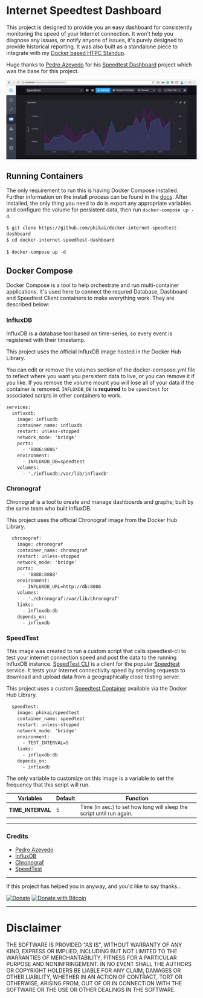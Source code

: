 # Internet Speedtest Dashboard

This project is designed to provide you an easy dashboard for consistently monitoring the speed of your Internet connection. It won't help you diagnose any issues, or notify anyone of issues, it's purely designed to provide historical reporting. It was also built as a standalone piece to integrate with my [Docker based HTPC Standup](https://github.com/phikai/htpc-docker-standup).

Huge thanks to [Pedro Azevedo](https://github.com/pedrocesar-ti) for his [Speedtest Dashboard](https://github.com/pedrocesar-ti/internet-speedtest-docker) project which was the base for this project.

![Speedtest Dashboard](dashboard.png)

## Running Containers
The only requirement to run this is having Docker Compose installed. Further information on the install process can be found in the [docs](https://docs.docker.com/compose/install/). After installed, the only thing you need to do is export any appropriate variables and configure the volume for persistent data, then run `docker-compose up -d`.

```console
$ git clone https://github.com/phikai/docker-internet-speedtest-dashboard
$ cd docker-internet-speedtest-dashboard

$ docker-compose up -d 
```

## Docker Compose
Docker Compose is a tool to help orchestrate and run multi-container applications. It's used here to connect the requred Database, Dashboard and Speedtest Client containers to make everything work. They are described below:

### InfluxDB
InfluxDB is a database tool based on time-series, so every event is registered with their timestamp.

This project uses the official InfluxDB image hosted in the Docker Hub Library.

You can edit or remove the volumes section of the docker-compose.yml file to reflect where you want you persistent data to live, or you can remove it if you like.   If you remove the volume mount you will lose all of your data if the container is removed. `INFLUXDB_DB` is **required** to be `speedtest` for associated scripts in other containers to work.

```
services:
  influxdb:
    image: influxdb 
    container_name: influxdb
    restart: unless-stopped
    network_mode: 'bridge'
    ports:
      - '8086:8086'
    environment:
      - INFLUXDB_DB=speedtest
    volumes:
      - './influxdb:/var/lib/influxdb'
```

### Chronograf
Chronograf is a tool to create and manage dashboards and graphs; built by the same team who built InfluxDB. 

This project uses the official Chronograf image from the Docker Hub Library.

```
  chronograf:
    image: chronograf 
    container_name: chronograf
    restart: unless-stopped
    network_mode: 'bridge'
    ports:
      - '8888:8888'
    environment:
      - INFLUXDB_URL=http://db:8086
    volumes:
      - './chronograf:/var/lib/chronograf'
    links:
      - influxdb:db
    depends_on:
      - influxdb
```


### SpeedTest
This image was created to run a custom script that calls speedtest-cli to test your internet connection speed and post the data to the running InfluxDB instance. [SpeedTest CLI](https://github.com/sivel/speedtest-cli/) is a client for the popular [Speedtest](http://www.speedtest.net/) service. It tests your internet connectivity speed by sending requests to download and upload data from a geographically close testing server.

This project uses a custom [Speedtest Container](https://github.com/phikai/docker-speedtest) available via the Docker Hub Library.

```
  speedtest:
    image: phikai/speedtest
    container_name: speedtest
    restart: unless-stopped
    network_mode: 'bridge'
    environment:
      - TEST_INTERVAL=5
    links:
      - influxdb:db
    depends_on:
      - influxdb
```

The only variable to customize on this image is a variable to set the frequency that this script will run.

| Variables  | Default | Function |
|---------|--------|--------|
| **TIME_INTERVAL** | 5 | Time (in sec.) to set how long will sleep the script until run again. |

---

### Credits
* [Pedro Azevedo](https://github.com/pedrocesar-ti)
* [InfluxDB](https://www.influxdata.com/) 
* [Chronograf](https://www.influxdata.com/time-series-platform/chronograf/)
* [SpeedTest](https://github.com/sivel/speedtest-cli/)

---

If this project has helped you in anyway, and you'd like to say thanks...

[![Donate](https://img.shields.io/badge/Donate-SquareCash-brightgreen.svg)](https://cash.me/$phikai)
[![Donate with Bitcoin](https://en.cryptobadges.io/badge/micro/15JCkpHhjjVmWYaTBc2fJn4tcKHEd194gY)](https://en.cryptobadges.io/donate/15JCkpHhjjVmWYaTBc2fJn4tcKHEd194gY)

---

# Disclaimer

THE SOFTWARE IS PROVIDED "AS IS", WITHOUT WARRANTY OF ANY KIND, EXPRESS OR
IMPLIED, INCLUDING BUT NOT LIMITED TO THE WARRANTIES OF MERCHANTABILITY,
FITNESS FOR A PARTICULAR PURPOSE AND NONINFRINGEMENT. IN NO EVENT SHALL THE
AUTHORS OR COPYRIGHT HOLDERS BE LIABLE FOR ANY CLAIM, DAMAGES OR OTHER
LIABILITY, WHETHER IN AN ACTION OF CONTRACT, TORT OR OTHERWISE, ARISING FROM,
OUT OF OR IN CONNECTION WITH THE SOFTWARE OR THE USE OR OTHER DEALINGS IN THE
SOFTWARE.

